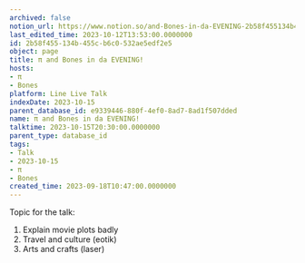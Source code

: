 ```yaml
---
archived: false
notion_url: https://www.notion.so/and-Bones-in-da-EVENING-2b58f455134b455cb6c0532ae5edf2e5
last_edited_time: 2023-10-12T13:53:00.0000000
id: 2b58f455-134b-455c-b6c0-532ae5edf2e5
object: page
title: π and Bones in da EVENING!
hosts:
- π
- Bones
platform: Line Live Talk
indexDate: 2023-10-15
parent_database_id: e9339446-880f-4ef0-8ad7-8ad1f507dded
name: π and Bones in da EVENING!
talktime: 2023-10-15T20:30:00.0000000
parent_type: database_id
tags:
- Talk
- 2023-10-15
- π
- Bones
created_time: 2023-09-18T10:47:00.0000000
---
```


Topic for the talk:
1. Explain movie plots  badly 
2. Travel and culture (eotik)
3. Arts and crafts (laser)

























